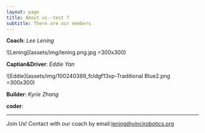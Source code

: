 ```yaml
---
layout: page
title: About us--test 7
subtitle: There are our members 
---
```

**Coach**: _Lee Lening_

![Lening](assets/img/lening.png.jpg =300x300)
        
**Captian&Driver**: _Eddie Yan_

![Eddie](assets/img/100240389_fcldgf13xp-Traditional Blue2.png =300x300)

**Builder**: _Kyrie Zhang_

**coder**:

---
Join Us!
Contact with our coach by email:lening@vincirobotics.org
